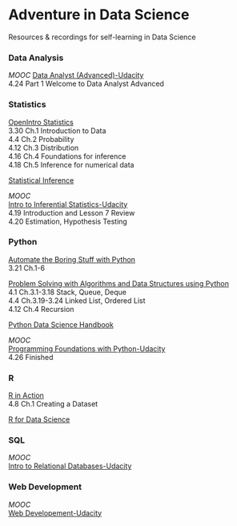 # Adventure in Data Science
Resources & recordings for self-learning in Data Science 

### Data Analysis
*MOOC*
[Data Analyst (Advanced)-Udacity](https://classroom.udacity.com/nanodegrees/nd002-cn-advanced/syllabus/core-curriculum) <br>
4.24 Part 1 Welcome to Data Analyst Advanced <br>

### Statistics 
[OpenIntro Statistics](https://www.openintro.org/download.php?file=os3_tablet&referrer=/stat/textbook.php) <br>
3.30 Ch.1 Introduction to Data <br>
4.4 Ch.2 Probability <br>
4.12 Ch.3 Distribution <br>
4.16 Ch.4 Foundations for inference <br>
4.18 Ch.5 Inference for numerical data <br>

[Statistical Inference](https://fsalamri.files.wordpress.com/2015/02/casella_berger_statistical_inference1.pdf) <br>

*MOOC* <br>
[Intro to Inferential Statistics-Udacity](https://cn.udacity.com/course/intro-to-inferential-statistics--ud201)<br>
4.19 Introduction and Lesson 7 Review <br>
4.20 Estimation, Hypothesis Testing <br>

### Python
[Automate the Boring Stuff with Python](https://automatetheboringstuff.com/) <br>
3.21 Ch.1-6 <br>

[Problem Solving with Algorithms and Data Structures using Python](https://interactivepython.org/runestone/static/pythonds/index.html) <br>
4.1 Ch.3.1-3.18 Stack, Queue, Deque <br>
4.4 Ch.3.19-3.24 Linked List, Ordered List <br>
4.12 Ch.4 Recursion <br>

[Python Data Science Handbook](https://jakevdp.github.io/PythonDataScienceHandbook/) <br>

*MOOC* <br>
[Programming Foundations with Python-Udacity](https://classroom.udacity.com/courses/ud036) <br>
4.26 Finished <br>

### R
[R in Action](https://www.manning.com/books/r-in-action-second-edition?a_bid=5c2b1e1d&a_aid=RiA2ed) <br>
4.8 Ch.1 Creating a Dataset <br>

[R for Data Science](http://r4ds.had.co.nz/) <br>

### SQL
*MOOC* <br>
[Intro to Relational Databases-Udacity](https://classroom.udacity.com/courses/ud197) <br>

### Web Development
*MOOC* <br>
[Web Developement-Udacity](https://classroom.udacity.com/courses/cs253) <br>
